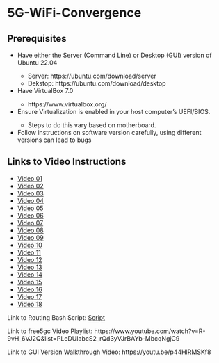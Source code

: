 # 5G-WiFi-Convergence
<h2>Prerequisites</h2>
<ul>
    <li>Have either the Server (Command Line) or Desktop (GUI) version of Ubuntu 22.04</li>
    <ul>
        <li>Server: https://ubuntu.com/download/server</li>
        <li>Dekstop: https://ubuntu.com/download/desktop</li>
    </ul>
    <li>Have VirtualBox 7.0</li>
    <ul>
        <li>https://www.virtualbox.org/</li>
    </ul>
    <li>Ensure Virtualization is enabled in your host computer’s UEFI/BIOS.</li>
    <ul>
        <li>Steps to do this vary based on motherboard.</li>
    </ul>
    <li>Follow instructions on software version carefully, using different versions can lead to bugs</li>
</ul>
<h2>Links to Video Instructions</h2>
<ul>
    <li><a href='https://github.com/truthinthorns/5G-WiFi-Convergence/blob/main/Video01.md'>Video 01</a></li>
<li><a href='https://github.com/truthinthorns/5G-WiFi-Convergence/blob/main/Video02.md'>Video 02</a></li>
<li><a href='https://github.com/truthinthorns/5G-WiFi-Convergence/blob/main/Video03.md'>Video 03</a></li>
<li><a href='https://github.com/truthinthorns/5G-WiFi-Convergence/blob/main/Video04.md'>Video 04</a></li>
<li><a href='https://github.com/truthinthorns/5G-WiFi-Convergence/blob/main/Video05.md'>Video 05</a></li>
<li><a href='https://github.com/truthinthorns/5G-WiFi-Convergence/blob/main/Video06.md'>Video 06</a></li>
<li><a href='https://github.com/truthinthorns/5G-WiFi-Convergence/blob/main/Video07.md'>Video 07</a></li>
<li><a href='https://github.com/truthinthorns/5G-WiFi-Convergence/blob/main/Video08.md'>Video 08</a></li>
<li><a href='https://github.com/truthinthorns/5G-WiFi-Convergence/blob/main/Video09.md'>Video 09</a></li>
<li><a href='https://github.com/truthinthorns/5G-WiFi-Convergence/blob/main/Video10.md'>Video 10</a></li>
<li><a href='https://github.com/truthinthorns/5G-WiFi-Convergence/blob/main/Video11.md'>Video 11</a></li>
<li><a href='https://github.com/truthinthorns/5G-WiFi-Convergence/blob/main/Video12.md'>Video 12</a></li>
<li><a href='https://github.com/truthinthorns/5G-WiFi-Convergence/blob/main/Video13.md'>Video 13</a></li>
<li><a href='https://github.com/truthinthorns/5G-WiFi-Convergence/blob/main/Video14.md'>Video 14</a></li>
<li><a href='https://github.com/truthinthorns/5G-WiFi-Convergence/blob/main/Video15.md'>Video 15</a></li>
<li><a href='https://github.com/truthinthorns/5G-WiFi-Convergence/blob/main/Video16.md'>Video 16</a></li>
<li><a href='https://github.com/truthinthorns/5G-WiFi-Convergence/blob/main/Video17.md'>Video 17</a></li>
<li><a href='https://github.com/truthinthorns/5G-WiFi-Convergence/blob/main/Video18.md'>Video 18</a></li>
</ul>
<p>Link to Routing Bash Script: <a href='https://github.com/truthinthorns/5G-WiFi-Convergence/blob/main/routing.sh'>Script</a></p>
<p>Link to free5gc Video Playlist: https://www.youtube.com/watch?v=R-9vH_6VJ2Q&list=PLeDUIabcS2_rQd3yVJrBAYb-MbcqNgjC9</p>
<p>Link to GUI Version Walkthrough Video: https://youtu.be/p44HlRMSKf8</p>
